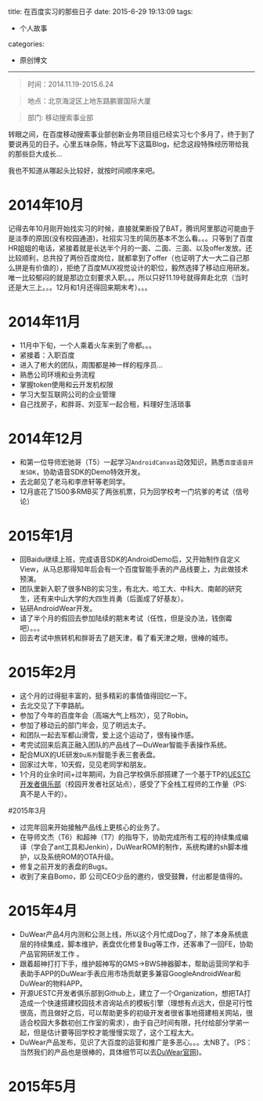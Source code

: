title: 在百度实习的那些日子
date: 2015-6-29 19:13:09
tags:

 - 个人故事

categories:

 - 原创博文

---

>时间：2014.11.19-2015.6.24

>地点：北京海淀区上地东路鹏寰国际大厦

>部门: 移动搜索事业部





转眼之间，在百度移动搜索事业部创新业务项目组已经实习七个多月了，终于到了要说再见的日子。心里五味杂陈，特此写下这篇Blog，纪念这段特殊经历带给我的那些巨大成长...

<!--more-->

我也不知道从哪起头比较好，就按时间顺序来吧。
# 2014年10月 


记得去年10月刚开始找实习的时候，直接就果断投了BAT，腾讯阿里那边可能由于是淡季的原因(没有校园通道)，社招实习生的简历基本不怎么看。。。只等到了百度HR姐姐的电话，紧接着就是长达半个月的一面、二面、三面、以及offer发放。还比较顺利，总共投了两份百度岗位，就都拿到了offer（也证明了大一大二自己那么拼是有价值的），拒绝了百度MUX视觉设计的职位，毅然选择了移动应用研发。唯一比较郁闷的就是那边立刻要求入职。。。所以只好11.19号就得奔赴北京（当时还是大三上。。。12月和1月还得回来期末考）。。。

# 2014年11月 
 - 11月中下旬，一个人乘着火车来到了帝都。。。
 - 紧接着：入职百度
 - 进入了彬大的团队，周围都是神一样的程序员...
 - 熟悉公司环境和业务流程
 - 掌握token使用和云开发机权限
 - 学习大型互联网公司的企业管理
 - 自己找房子，和胖哥、刘亚军一起合租，料理好生活琐事
 

# 2014年12月 
- 和第一位导师宏驰哥（T5）一起学习`AndroidCanvas`动效知识，熟悉`百度语音开发SDK`，协助语音SDK的Demo特效开发。
-  去北邮见了老马和李彦轩等老同学。
-  12月底花了1500多RMB买了两张机票，只为回学校考一门坑爹的考试（信号论）

# 2015年1月
- 回Baidu继续上班，完成语音SDK的AndroidDemo后，又开始制作自定义View，从马总那得知年后会有一个百度智能手表的产品线要上，为此做技术预演。
- 团队里新入职了很多NB的实习生，有北大、哈工大、中科大、南邮的研究生，还有来中山大学的大四生肖勇（后面成了好基友）。
- 钻研AndroidWear开发。
-  请了半个月的假回去参加陆续的期末考试（任性，但是没办法，钱倒霉吧）。。。
-  回去考试中旅转机和胖哥去了趟天津，看了看天津之眼，很棒的城市。

# 2015年2月
- 这个月的过得挺丰富的，挺多精彩的事情值得回忆一下。
- 去北交见了下李路航。
- 参加了今年的百度年会（高端大气上档次），见了Robin。
- 参加了移动云的部门年会，见了明远太子。
- 和团队一起去军都山滑雪，爱上这个运动了，很有操作感。
- 考完试回来后真正融入团队的产品线了—DuWear智能手表操作系统。
- 配合MUX的UE研发`Du系列`智能手表三套表盘。
- 回家过大年，10天假，见见老同学和朋友。
- 1个月的业余时间+过年期间，为自己学校俱乐部搭建了一个基于TP的[UESTC开发者俱乐部](www.developerclub.cn)（校园开发者社区站点），感受了下全栈工程师的工作量（PS: 真不是人干的）。


#2015年3月
-  过完年回来开始接触产品线上更核心的业务了。
-  在导师文杰（T6）和超神（T7）的指导下，协助完成所有工程的持续集成编译（学会了ant工具和Jenkin），DuWearROM的制作，系统构建的sh脚本维护，以及系统ROM的OTA升级。
-  修复之前开发的表盘的Bugs。
-  收到了来自Bomo，即  公司CEO少岳的邀约，很受鼓舞，付出都是值得的。


# 2015年4月
 - DuWear产品4月内测和公测上线，所以这个月忙成Dog了，除了本身系统底层的持续集成，脚本维护，表盘优化修复Bug等工作，还客串了一回FE，协助产品官网研发工作 。
 - 跟着超神打打下手，维护超神写的GMS->BWS神器脚本，帮助运营同学和手表助手APP的DuWear手表应用市场贡献更多兼容GoogleAndroidWear和DuWear的物料APP。
 - 开源UESTC开发者俱乐部到Github上，建立了一个Organization，想把TA打造成一个快速搭建校园技术咨询站点的模板引擎（理想有点远大，但是可行性很高，而且做好之后，可以帮助更多的初级开发者很省事地搭建相关网站，很适合校园大多数初创工作室的需求），由于自己时间有限，托付给部分学弟一起，但是估计要等回学校才能慢慢实现了，这个工程太大。
 - DuWear产品发布，见识了大百度的运营和推广是多恶心。。。太NB了。（PS：当然我们的产品也是很棒的，具体细节可以去[DuWear官网](http://www.duwear.baidu.com))。
 
#  2015年5月


